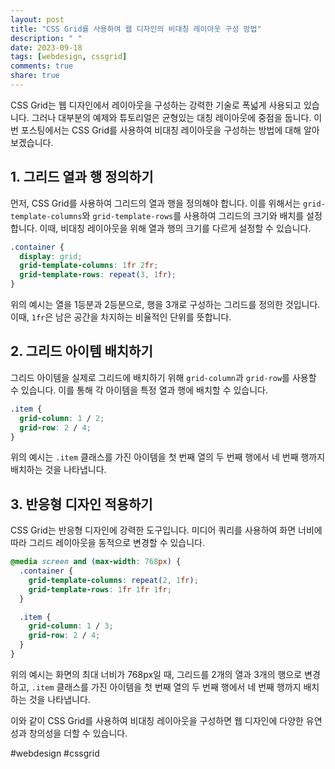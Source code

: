 ```yaml
---
layout: post
title: "CSS Grid를 사용하여 웹 디자인의 비대칭 레이아웃 구성 방법"
description: " "
date: 2023-09-18
tags: [webdesign, cssgrid]
comments: true
share: true
---
```


CSS Grid는 웹 디자인에서 레이아웃을 구성하는 강력한 기술로 폭넓게 사용되고 있습니다. 그러나 대부분의 예제와 튜토리얼은 균형있는 대칭 레이아웃에 중점을 둡니다. 이번 포스팅에서는 CSS Grid를 사용하여 비대칭 레이아웃을 구성하는 방법에 대해 알아보겠습니다.

## 1. 그리드 열과 행 정의하기
먼저, CSS Grid를 사용하여 그리드의 열과 행을 정의해야 합니다. 이를 위해서는 `grid-template-columns`와 `grid-template-rows`를 사용하여 그리드의 크기와 배치를 설정합니다. 이때, 비대칭 레이아웃을 위해 열과 행의 크기를 다르게 설정할 수 있습니다.

```css
.container {
  display: grid;
  grid-template-columns: 1fr 2fr;
  grid-template-rows: repeat(3, 1fr);
}
```

위의 예시는 열을 1등분과 2등분으로, 행을 3개로 구성하는 그리드를 정의한 것입니다. 이때, `1fr`은 남은 공간을 차지하는 비율적인 단위를 뜻합니다.

## 2. 그리드 아이템 배치하기
그리드 아이템을 실제로 그리드에 배치하기 위해 `grid-column`과 `grid-row`를 사용할 수 있습니다. 이를 통해 각 아이템을 특정 열과 행에 배치할 수 있습니다.

```css
.item {
  grid-column: 1 / 2;
  grid-row: 2 / 4;
}
```

위의 예시는 `.item` 클래스를 가진 아이템을 첫 번째 열의 두 번째 행에서 네 번째 행까지 배치하는 것을 나타냅니다.

## 3. 반응형 디자인 적용하기
CSS Grid는 반응형 디자인에 강력한 도구입니다. 미디어 쿼리를 사용하여 화면 너비에 따라 그리드 레이아웃을 동적으로 변경할 수 있습니다.

```css
@media screen and (max-width: 768px) {
  .container {
    grid-template-columns: repeat(2, 1fr);
    grid-template-rows: 1fr 1fr 1fr;
  }

  .item {
    grid-column: 1 / 3;
    grid-row: 2 / 4;
  }
}
```

위의 예시는 화면의 최대 너비가 768px일 때, 그리드를 2개의 열과 3개의 행으로 변경하고, `.item` 클래스를 가진 아이템을 첫 번째 열의 두 번째 행에서 네 번째 행까지 배치하는 것을 나타냅니다.

이와 같이 CSS Grid를 사용하여 비대칭 레이아웃을 구성하면 웹 디자인에 다양한 유연성과 창의성을 더할 수 있습니다.

#webdesign #cssgrid